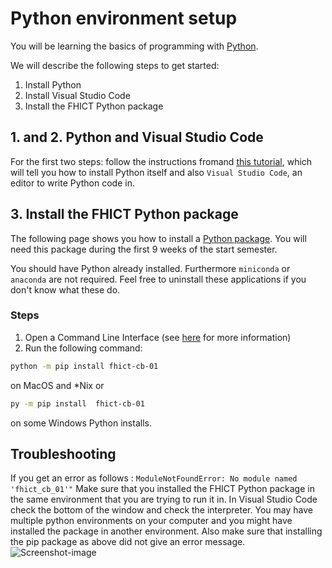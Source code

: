 # Python environment setup

You will be learning the basics of programming with
[Python](https://www.python.org/).

We will describe the following steps to get started:

1. Install Python
2. Install Visual Studio Code
3. Install the FHICT Python package

## 1. and 2. Python and Visual Studio Code

For the first two steps: follow the instructions fromand
[this tutorial](https://code.visualstudio.com/docs/python/python-tutorial),
which will tell you how to install Python itself and also
`Visual Studio Code`, an editor to write Python code in.

## 3. Install the FHICT Python package

The following page shows you how to install a [Python package](https://realpython.com/python-modules-packages/).
You will need this package during the first 9 weeks of the start semester.

You should have Python already installed.
Furthermore `miniconda` or `anaconda` are not required. Feel free to uninstall these applications if you don't know what these do.

### Steps

1. Open a Command Line Interface (see [here](../cli) for more information)
2. Run the following command:

```bash
python -m pip install fhict-cb-01  
```
on MacOS and *Nix or 
```bash
py -m pip install  fhict-cb-01 
```
on some Windows Python installs.

## Troubleshooting
If you get an error as follows : `ModuleNotFoundError: No module named 'fhict_cb_01'"`
Make sure that you installed the FHICT Python package in the same environment that you are trying to run it in. In Visual Studio Code check the bottom of the window and check the interpreter. You may have multiple python environments on your computer and you might have installed the package in another environment. Also make sure that installing the pip package as above did not give an error message.
![Screenshot-image](https://user-images.githubusercontent.com/91896373/223751545-68d37197-30e5-4797-a42c-7a55e24e733a.png)

